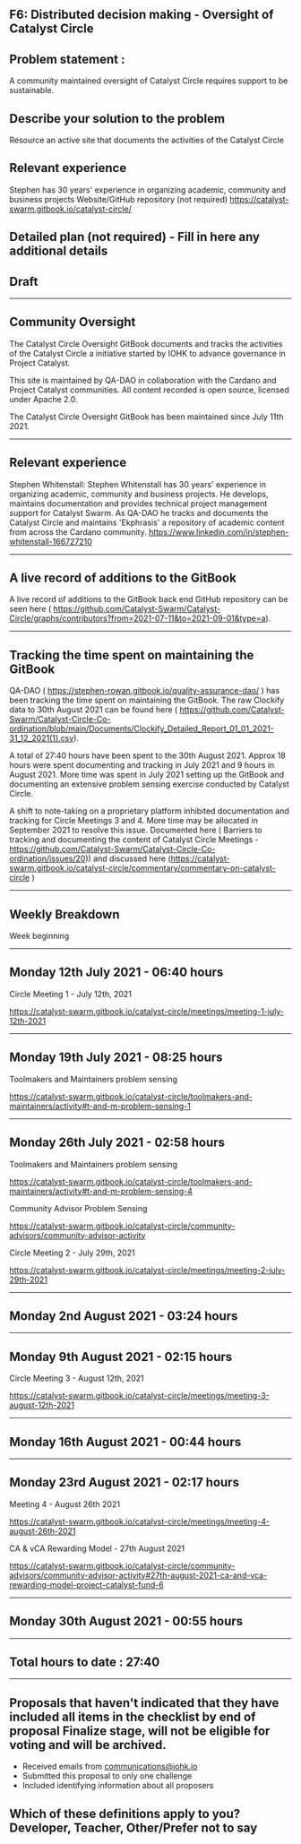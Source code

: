 ##  F6: Distributed decision making - Oversight of Catalyst Circle

## Problem statement :
A community maintained oversight of Catalyst Circle requires support to be sustainable.

## Describe your solution to the problem

Resource an active site that documents the activities of the Catalyst Circle

## Relevant experience

Stephen has 30 years' experience in organizing academic, community and business projects
Website/GitHub repository (not required) https://catalyst-swarm.gitbook.io/catalyst-circle/ 

## Detailed plan (not required) - Fill in here any additional details

## Draft

--------------------------------------------------------------------------------------------------

## Community Oversight

The Catalyst Circle Oversight GitBook documents and tracks the activities of the Catalyst Circle a initiative started by IOHK to advance governance in Project Catalyst.

This site is maintained by QA-DAO in collaboration with the Cardano and Project Catalyst communities. All content recorded is open source, licensed under Apache 2.0.

The Catalyst Circle Oversight GitBook has been maintained since July 11th 2021.

--------------------------------------------------------------------------------------------------

## Relevant experience

Stephen Whitenstall: Stephen Whitenstall has 30 years' experience in organizing academic, community and business projects. He develops, maintains documentation and provides technical project management support for Catalyst Swarm. As QA-DAO he tracks and documents the Catalyst Circle and maintains 'Ekphrasis' a repository of academic content from across the Cardano community.
https://www.linkedin.com/in/stephen-whitenstall-166727210

--------------------------------------------------------------------------------------------------

## A live record of additions to the GitBook

A live record of additions to the GitBook back end GitHub repository can be seen here ( https://github.com/Catalyst-Swarm/Catalyst-Circle/graphs/contributors?from=2021-07-11&to=2021-09-01&type=a).

--------------------------------------------------------------------------------------------------

## Tracking the time spent on maintaining the GitBook

QA-DAO ( https://stephen-rowan.gitbook.io/quality-assurance-dao/ ) has been tracking the time spent on maintaining the GitBook. The raw Clockify data to 30th August 2021 can be found here ( https://github.com/Catalyst-Swarm/Catalyst-Circle-Co-ordination/blob/main/Documents/Clockify_Detailed_Report_01_01_2021-31_12_2021(1).csv).

A total of 27:40 hours have been spent to the 30th August 2021. Approx 18 hours were spent documenting and tracking in July 2021 and 9 hours in August 2021. More time was spent in July 2021 setting up the GitBook and documenting an extensive problem sensing exercise conducted by Catalyst Circle.

A shift to note-taking on a proprietary platform inhibited documentation and tracking for Circle Meetings 3 and 4. More time may be allocated in September 2021 to resolve this issue. Documented here ( Barriers to tracking and documenting the content of Catalyst Circle Meetings - https://github.com/Catalyst-Swarm/Catalyst-Circle-Co-ordination/issues/20)) and discussed here (https://catalyst-swarm.gitbook.io/catalyst-circle/commentary/commentary-on-catalyst-circle )

--------------------------------------------------------------------------------------------------

## Weekly Breakdown

Week beginning

--------------------------------------------------------------------------------------------------

## Monday 12th July 2021 - 06:40 hours

Circle Meeting 1 - July 12th, 2021

https://catalyst-swarm.gitbook.io/catalyst-circle/meetings/meeting-1-july-12th-2021

--------------------------------------------------------------------------------------------------

## Monday 19th July 2021 - 08:25 hours

Toolmakers and Maintainers problem sensing

https://catalyst-swarm.gitbook.io/catalyst-circle/toolmakers-and-maintainers/activity#t-and-m-problem-sensing-1

--------------------------------------------------------------------------------------------------

## Monday 26th July 2021 - 02:58 hours

Toolmakers and Maintainers problem sensing

https://catalyst-swarm.gitbook.io/catalyst-circle/toolmakers-and-maintainers/activity#t-and-m-problem-sensing-4

Community Advisor Problem Sensing

https://catalyst-swarm.gitbook.io/catalyst-circle/community-advisors/community-advisor-activity

Circle Meeting 2 - July 29th, 2021

https://catalyst-swarm.gitbook.io/catalyst-circle/meetings/meeting-2-july-29th-2021

--------------------------------------------------------------------------------------------------

## Monday 2nd August 2021 - 03:24 hours

--------------------------------------------------------------------------------------------------

## Monday 9th August 2021 - 02:15 hours

Circle Meeting 3 - August 12th, 2021

https://catalyst-swarm.gitbook.io/catalyst-circle/meetings/meeting-3-august-12th-2021

--------------------------------------------------------------------------------------------------

## Monday 16th August 2021 - 00:44 hours

--------------------------------------------------------------------------------------------------

## Monday 23rd August 2021 - 02:17 hours

Meeting 4 - August 26th 2021

https://catalyst-swarm.gitbook.io/catalyst-circle/meetings/meeting-4-august-26th-2021

CA & vCA Rewarding Model - 27th August 2021

https://catalyst-swarm.gitbook.io/catalyst-circle/community-advisors/community-advisor-activity#27th-august-2021-ca-and-vca-rewarding-model-project-catalyst-fund-6

--------------------------------------------------------------------------------------------------

## Monday 30th August 2021 - 00:55 hours

--------------------------------------------------------------------------------------------------

## Total hours to date : 27:40

--------------------------------------------------------------------------------------------------

## Proposals that haven't indicated that they have included all items in the checklist by end of proposal Finalize stage, will not be eligible for voting and will be archived. 
- Received emails from communications@iohk.io
- Submitted this proposal to only one challenge
- Included identifying information about all proposers

## Which of these definitions apply to you? Developer, Teacher, Other/Prefer not to say


